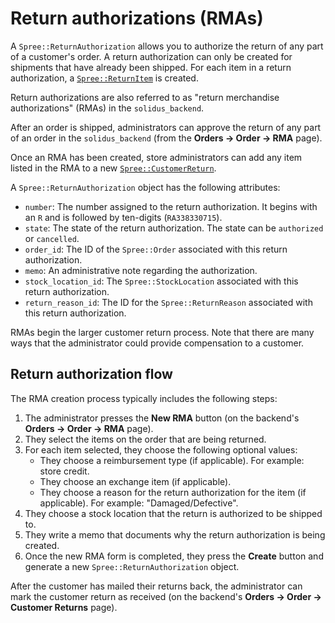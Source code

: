 # Return authorizations (RMAs)

A `Spree::ReturnAuthorization` allows you to authorize the return of any part of
a customer's order. A return authorization can only be created for shipments
that have already been shipped. For each item in a return authorization, a
[`Spree::ReturnItem`][return-items] is created.

Return authorizations are also referred to as "return
merchandise authorizations" (RMAs) in the `solidus_backend`.

After an order is shipped, administrators can approve the return of any part
of an order in the `solidus_backend` (from the **Orders -> Order -> RMA** page).

Once an RMA has been created, store administrators can add any item listed in
the RMA to a new [`Spree::CustomerReturn`][customer-returns].

A `Spree::ReturnAuthorization` object has the following attributes:

- `number`: The number assigned to the return authorization. It begins with an
  `R` and is followed by ten-digits (`RA338330715`).
- `state`: The state of the return authorization. The state can be `authorized`
  or `cancelled`. 
- `order_id`: The ID of the `Spree::Order` associated with this return
  authorization. 
- `memo`: An administrative note regarding the authorization.
- `stock_location_id`: The `Spree::StockLocation` associated with this return
  authorization.
- `return_reason_id`: The ID for the `Spree::ReturnReason` associated with this
  return authorization.

RMAs begin the larger customer return process. Note that there are many ways
that the administrator could provide compensation to a customer.

[customer-returns]: customer-returns.md
[return-items]: return-items.md

## Return authorization flow

The RMA creation process typically includes the following steps:

1. The administrator presses the **New RMA** button (on the backend's **Orders
   -> Order -> RMA** page).
2. They select the items on the order that are being returned.
3. For each item selected, they choose the following optional values:
   - They choose a reimbursement type (if applicable). For example: store credit.
   - They choose an exchange item (if applicable).
   - They choose a reason for the return authorization for the item (if
     applicable). For example: "Damaged/Defective".
4. They choose a stock location that the return is authorized to be shipped to.
5. They write a memo that documents why the return authorization is being
   created.  
6. Once the new RMA form is completed, they press the **Create** button and
   generate a new `Spree::ReturnAuthorization` object. 

After the customer has mailed their returns back, the administrator can mark
the customer return as received (on the backend's **Orders -> Order -> Customer
Returns** page).

<!-- TODO:
  Again, we should add links here once additional returns documentation exists
  here.
-->
